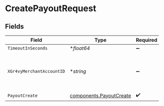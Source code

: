 # CreatePayoutRequest


## Fields

| Field                                                              | Type                                                               | Required                                                           | Description                                                        | Example                                                            |
| ------------------------------------------------------------------ | ------------------------------------------------------------------ | ------------------------------------------------------------------ | ------------------------------------------------------------------ | ------------------------------------------------------------------ |
| `TimeoutInSeconds`                                                 | **float64*                                                         | :heavy_minus_sign:                                                 | N/A                                                                |                                                                    |
| `XGr4vyMerchantAccountID`                                          | **string*                                                          | :heavy_minus_sign:                                                 | The ID of the merchant account to use for this request.            | default                                                            |
| `PayoutCreate`                                                     | [components.PayoutCreate](../../models/components/payoutcreate.md) | :heavy_check_mark:                                                 | N/A                                                                |                                                                    |